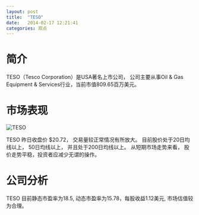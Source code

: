 ```yaml
---
layout: post
title:  "TESO"
date:   2014-02-17 12:21:41
categories: 观点
---
```


# 简介
TESO（Tesco Corporation）是USA著名上市公司，
公司主要从事Oil & Gas Equipment & Services行业，当前市值809.65百万美元。

# 市场表现

![TESO](http://finviz.com/chart.ashx?t=TESO&ty=c&ta=1&p=d&s=l)

TESO 昨日收盘价 $20.72，
交易量较正常情况有所放大。
目前股价处于20日均线以上，
50日均线以上，
并且处于200日均线以上。
从短期市场走势来看，
股价走势平稳，投资者应减少无谓的操作。

# 公司分析
TESO 目前静态市盈率为18.5, 动态市盈率为15.78，每股收益1.12美元,
市场估值较为合理。
